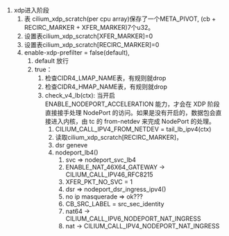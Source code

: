 

1. xdp进入阶段
   1. 表 cilium_xdp_scratch(per cpu array)保存了一个META_PIVOT, (cb + RECIRC_MARKER + XFER_MARKER)7个u32。
   2. 设置表cilium_xdp_scratch[XFER_MARKER]=0
   3. 设置表cilium_xdp_scratch[RECIRC_MARKER]=0
   4. enable-xdp-prefilter = false(default), 
      1. default 放行
      2. true： 
         1. 检查CIDR4_LMAP_NAME表，有规则就drop
         2. 检查CIDR4_HMAP_NAME表，有规则就drop
         3. check_v4_lb(ctx): 当开启ENABLE_NODEPORT_ACCELERATION 能力，才会在 XDP 阶段直接接手处理 NodePort 的访问。如果是没有开启的，数据包会直接进入内核，由 tc 的 from-netdev 来完成 NodePort 的处理。
            1. CILIUM_CALL_IPV4_FROM_NETDEV = tail_lb_ipv4(ctx)
            2. 读取cilium_xdp_scratch[RECIRC_MARKER]， 
            3. dsr geneve
            4. nodeport_lb4()
               1. svc => nodeport_svc_lb4
               2. ENABLE_NAT_46X64_GATEWAY -> CILIUM_CALL_IPV46_RFC8215
               3. XFER_PKT_NO_SVC = 1
               4. dsr => nodeport_dsr_ingress_ipv4()
               5. no ip masquerade => ok???
               6. CB_SRC_LABEL = src_sec_identity
               7. nat64 -> CILIUM_CALL_IPV6_NODEPORT_NAT_INGRESS
               8. nat -> CILIUM_CALL_IPV4_NODEPORT_NAT_INGRESS


   